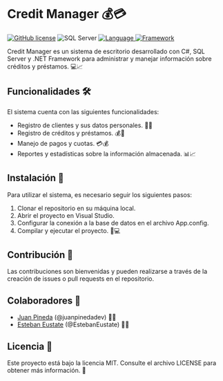# Credit Manager 💰💳

[![GitHub license](https://img.shields.io/github/license/juanpinedadev/CreditManager?color=yellow)](https://github.com/juanpinedadev/CreditManager/blob/main/LICENSE)
![SQL Server](https://img.shields.io/badge/SQL%20Server-2017-red)
<a href="https://docs.microsoft.com/en-us/dotnet/csharp/">
  <img alt="Language" src="https://img.shields.io/badge/Language-C%23-blue.svg">
</a>
<a href="https://dotnet.microsoft.com/">
  <img alt="Framework" src="https://img.shields.io/badge/Framework-.NET%205-blueviolet.svg">
</a>

Credit Manager es un sistema de escritorio desarrollado con C#, SQL Server y .NET Framework para administrar y manejar información sobre créditos y préstamos. 💻📈

## Funcionalidades 🛠️

El sistema cuenta con las siguientes funcionalidades:

- Registro de clientes y sus datos personales. 📝👥
- Registro de créditos y préstamos. 💰🏦
- Manejo de pagos y cuotas. 💳💰
- Reportes y estadísticas sobre la información almacenada. 📊📈

## Instalación 🚀

Para utilizar el sistema, es necesario seguir los siguientes pasos:

1. Clonar el repositorio en su máquina local.
2. Abrir el proyecto en Visual Studio.
3. Configurar la conexión a la base de datos en el archivo App.config.
4. Compilar y ejecutar el proyecto. 🚀💻

## Contribución 🤝

Las contribuciones son bienvenidas y pueden realizarse a través de la creación de issues o pull requests en el repositorio.

## Colaboradores 👥

- [Juan Pineda](https://github.com/juanpinedadev) (@juanpinedadev) 🧑‍💻
- [Esteban Eustate](https://github.com/EstebanEustate) (@EstebanEustate) 🧑‍💻

## Licencia 📄

Este proyecto está bajo la licencia MIT. Consulte el archivo LICENSE para obtener más información. 📜

